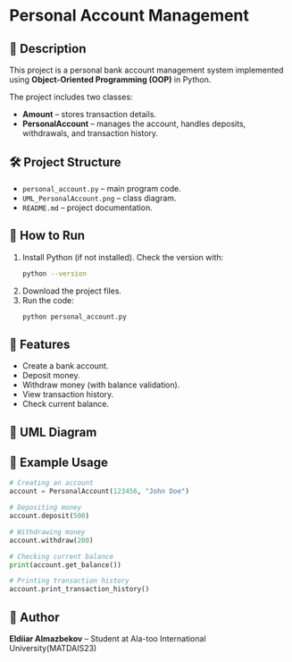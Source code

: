 # Personal Account Management

## 📌 Description

This project is a personal bank account management system implemented using **Object-Oriented Programming (OOP)** in Python.

The project includes two classes:

- **Amount** – stores transaction details.
- **PersonalAccount** – manages the account, handles deposits, withdrawals, and transaction history.

## 🛠 Project Structure

- `personal_account.py` – main program code.
- `UML_PersonalAccount.png` – class diagram.
- `README.md` – project documentation.

## 📌 How to Run

1. Install Python (if not installed). Check the version with:
   ```bash
   python --version
   ```
2. Download the project files.
3. Run the code:
   ```bash
   python personal_account.py
   ```

## 📌 Features

- Create a bank account.
- Deposit money.
- Withdraw money (with balance validation).
- View transaction history.
- Check current balance.

## 📌 UML Diagram



## 📌 Example Usage

```python
# Creating an account
account = PersonalAccount(123456, "John Doe")

# Depositing money
account.deposit(500)

# Withdrawing money
account.withdraw(200)

# Checking current balance
print(account.get_balance())

# Printing transaction history
account.print_transaction_history()
```

## 📌 Author

**Eldiiar Almazbekov** – Student at Ala-too International University(MATDAIS23)
